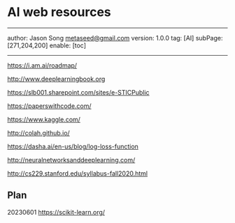 # AI web resources
---
author: Jason Song <metaseed@gmail.com>
version: 1.0.0
tag: [AI]
subPage: [271,204,200]
enable: [toc]

---
https://i.am.ai/roadmap/

http://www.deeplearningbook.org

https://slb001.sharepoint.com/sites/e-STICPublic

https://paperswithcode.com/

https://www.kaggle.com/

http://colah.github.io/

https://dasha.ai/en-us/blog/log-loss-function

http://neuralnetworksanddeeplearning.com/

http://cs229.stanford.edu/syllabus-fall2020.html
## Plan

20230601
https://scikit-learn.org/